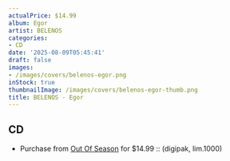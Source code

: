 ```yaml
---
actualPrice: $14.99
album: Egor
artist: BELENOS
categories:
- CD
date: '2025-08-09T05:45:41'
draft: false
images:
- /images/covers/belenos-egor.png
inStock: true
thumbnailImage: /images/covers/belenos-egor-thumb.png
title: BELENOS - Egor
---
```


## CD
* Purchase from [Out Of Season](https://www.outofseasonlabel.com/products/belenos-egor-cd-digipak-lim1000) for $14.99 :: (digipak, lim.1000)

